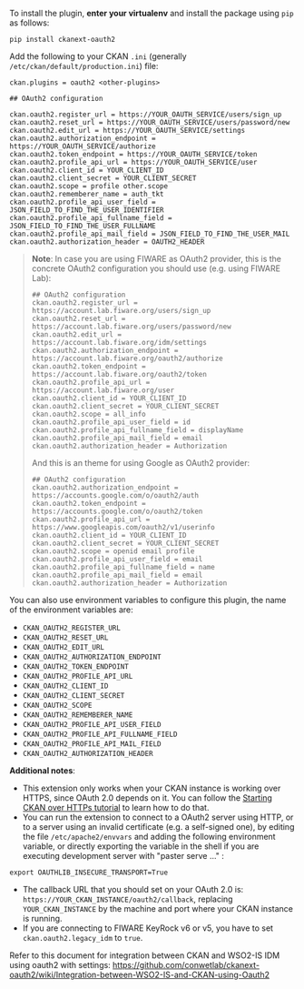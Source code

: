 To install the plugin, **enter your virtualenv** and install the package using `pip` as follows:

```
pip install ckanext-oauth2
```

Add the following to your CKAN `.ini` (generally `/etc/ckan/default/production.ini`) file:

```
ckan.plugins = oauth2 <other-plugins>

## OAuth2 configuration

ckan.oauth2.register_url = https://YOUR_OAUTH_SERVICE/users/sign_up
ckan.oauth2.reset_url = https://YOUR_OAUTH_SERVICE/users/password/new
ckan.oauth2.edit_url = https://YOUR_OAUTH_SERVICE/settings
ckan.oauth2.authorization_endpoint = https://YOUR_OAUTH_SERVICE/authorize
ckan.oauth2.token_endpoint = https://YOUR_OAUTH_SERVICE/token
ckan.oauth2.profile_api_url = https://YOUR_OAUTH_SERVICE/user
ckan.oauth2.client_id = YOUR_CLIENT_ID
ckan.oauth2.client_secret = YOUR_CLIENT_SECRET
ckan.oauth2.scope = profile other.scope
ckan.oauth2.rememberer_name = auth_tkt
ckan.oauth2.profile_api_user_field = JSON_FIELD_TO_FIND_THE_USER_IDENTIFIER
ckan.oauth2.profile_api_fullname_field = JSON_FIELD_TO_FIND_THE_USER_FULLNAME
ckan.oauth2.profile_api_mail_field = JSON_FIELD_TO_FIND_THE_USER_MAIL
ckan.oauth2.authorization_header = OAUTH2_HEADER
```

> **Note**: In case you are using FIWARE as OAuth2 provider, this is the concrete OAuth2 configuration you should use (e.g. using FIWARE Lab):
>
> ```
> ## OAuth2 configuration
> ckan.oauth2.register_url = https://account.lab.fiware.org/users/sign_up
> ckan.oauth2.reset_url = https://account.lab.fiware.org/users/password/new
> ckan.oauth2.edit_url = https://account.lab.fiware.org/idm/settings
> ckan.oauth2.authorization_endpoint = https://account.lab.fiware.org/oauth2/authorize
> ckan.oauth2.token_endpoint = https://account.lab.fiware.org/oauth2/token
> ckan.oauth2.profile_api_url = https://account.lab.fiware.org/user
> ckan.oauth2.client_id = YOUR_CLIENT_ID
> ckan.oauth2.client_secret = YOUR_CLIENT_SECRET
> ckan.oauth2.scope = all_info
> ckan.oauth2.profile_api_user_field = id
> ckan.oauth2.profile_api_fullname_field = displayName
> ckan.oauth2.profile_api_mail_field = email
> ckan.oauth2.authorization_header = Authorization
> ```
>
> And this is an theme for using Google as OAuth2 provider:
>
> ```
> ## OAuth2 configuration
> ckan.oauth2.authorization_endpoint = https://accounts.google.com/o/oauth2/auth
> ckan.oauth2.token_endpoint = https://accounts.google.com/o/oauth2/token
> ckan.oauth2.profile_api_url = https://www.googleapis.com/oauth2/v1/userinfo
> ckan.oauth2.client_id = YOUR_CLIENT_ID
> ckan.oauth2.client_secret = YOUR_CLIENT_SECRET
> ckan.oauth2.scope = openid email profile
> ckan.oauth2.profile_api_user_field = email
> ckan.oauth2.profile_api_fullname_field = name
> ckan.oauth2.profile_api_mail_field = email
> ckan.oauth2.authorization_header = Authorization
> ```

You can also use environment variables to configure this plugin, the name of the environment variables are:

- `CKAN_OAUTH2_REGISTER_URL`
- `CKAN_OAUTH2_RESET_URL`
- `CKAN_OAUTH2_EDIT_URL`
- `CKAN_OAUTH2_AUTHORIZATION_ENDPOINT`
- `CKAN_OAUTH2_TOKEN_ENDPOINT`
- `CKAN_OAUTH2_PROFILE_API_URL`
- `CKAN_OAUTH2_CLIENT_ID`
- `CKAN_OAUTH2_CLIENT_SECRET`
- `CKAN_OAUTH2_SCOPE`
- `CKAN_OAUTH2_REMEMBERER_NAME`
- `CKAN_OAUTH2_PROFILE_API_USER_FIELD`
- `CKAN_OAUTH2_PROFILE_API_FULLNAME_FIELD`
- `CKAN_OAUTH2_PROFILE_API_MAIL_FIELD`
- `CKAN_OAUTH2_AUTHORIZATION_HEADER`

**Additional notes**:
* This extension only works when your CKAN instance is working over HTTPS, since OAuth 2.0 depends on it. You can follow the [Starting CKAN over HTTPs tutorial](https://github.com/conwetlab/ckanext-oauth2/wiki/Starting-CKAN-over-HTTPs) to learn how to do that. 
* You can run the extension to connect to a OAuth2 server using HTTP, or to a server using an invalid certificate (e.g. a self-signed one), by editing the file `/etc/apache2/envvars` and adding the following environment variable, or directly exporting the variable in the shell if you are executing development server with "paster serve ..." :
```
export OAUTHLIB_INSECURE_TRANSPORT=True
```
* The callback URL that you should set on your OAuth 2.0 is: `https://YOUR_CKAN_INSTANCE/oauth2/callback`, replacing `YOUR_CKAN_INSTANCE` by the machine and port where your CKAN instance is running.
* If you are connecting to FIWARE KeyRock v6 or v5, you have to set `ckan.oauth2.legacy_idm` to `true`.

Refer to this document for integration between CKAN and WSO2-IS IDM using oauth2 with settings:
https://github.com/conwetlab/ckanext-oauth2/wiki/Integration-between-WSO2-IS-and-CKAN-using-Oauth2

